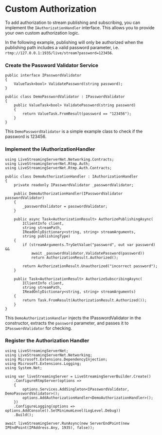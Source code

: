 # Custom Authorization

To add authorization to stream publishing and subscribing, you can implement the `IAuthorizationHandler` interface. This allows you to provide your own custom authorization logic.

In the following example, publishing will only be authorized when the publishing path includes a valid password parameter, i.e. `rtmp://127.0.0.1:1935/live/stream?password=123456`.

### Create the Password Validator Service

```
public interface IPasswordValidator
{
    ValueTask<bool> ValidatePassword(string password);
}

public class DemoPasswordValidator : IPasswordValidator
{
    public ValueTask<bool> ValidatePassword(string password)
    {
        return ValueTask.FromResult(password == "123456");
    }
}
```

This `DemoPasswordValidator` is a simple example class to check if the password is 123456.

### Implement the IAuthorizationHandler

```
using LiveStreamingServerNet.Networking.Contracts;
using LiveStreamingServerNet.Rtmp.Auth;
using LiveStreamingServerNet.Rtmp.Auth.Contracts;

public class DemoAuthorizationHandler : IAuthorizationHandler
{
    private readonly IPasswordValidator _passwordValidator;

    public DemoAuthorizationHandler(IPasswordValidator passwordValidator)
    {
        _passwordValidator = passwordValidator;
    }

    public async Task<AuthorizationResult> AuthorizePublishingAsync(
        IClientInfo client,
        string streamPath,
        IReadOnlyDictionary<string, string> streamArguments,
        string publishingType)
    {
        if (streamArguments.TryGetValue("password", out var password) &&
            await _passwordValidator.ValidatePassword(password))
            return AuthorizationResult.Authorized();

        return AuthorizationResult.Unauthorized("incorrect password");
    }

    public Task<AuthorizationResult> AuthorizeSubscribingAsync(
        IClientInfo client,
        string streamPath,
        IReadOnlyDictionary<string, string> streamArguments)
    {
        return Task.FromResult(AuthorizationResult.Authorized());
    }
}
```

This `DemoAuthorizationHandler` injects the IPasswordValidator in the constructor, extracts the `password` parameter, and passes it to `IPasswordValidator` for checking.

### Register the Authorization Handler

```
using LiveStreamingServerNet;
using LiveStreamingServerNet.Networking;
using Microsoft.Extensions.DependencyInjection;
using Microsoft.Extensions.Logging;
using System.Net;

using var liveStreamingServer = LiveStreamingServerBuilder.Create()
    .ConfigureRtmpServer(options =>
    {
        options.Services.AddSingleton<IPasswordValidator, DemoPasswordValidator>();
        options.AddAuthorizationHandler<DemoAuthorizationHandler>();
    })
    .ConfigureLogging(options => options.AddConsole().SetMinimumLevel(LogLevel.Debug))
    .Build();

await liveStreamingServer.RunAsync(new ServerEndPoint(new IPEndPoint(IPAddress.Any, 1935), false));
```
